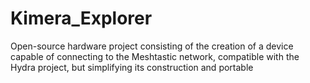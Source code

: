 # Kimera_Explorer
Open-source hardware project consisting of the creation of a device capable of connecting to the Meshtastic network, compatible with the Hydra project, but simplifying its construction and portable
